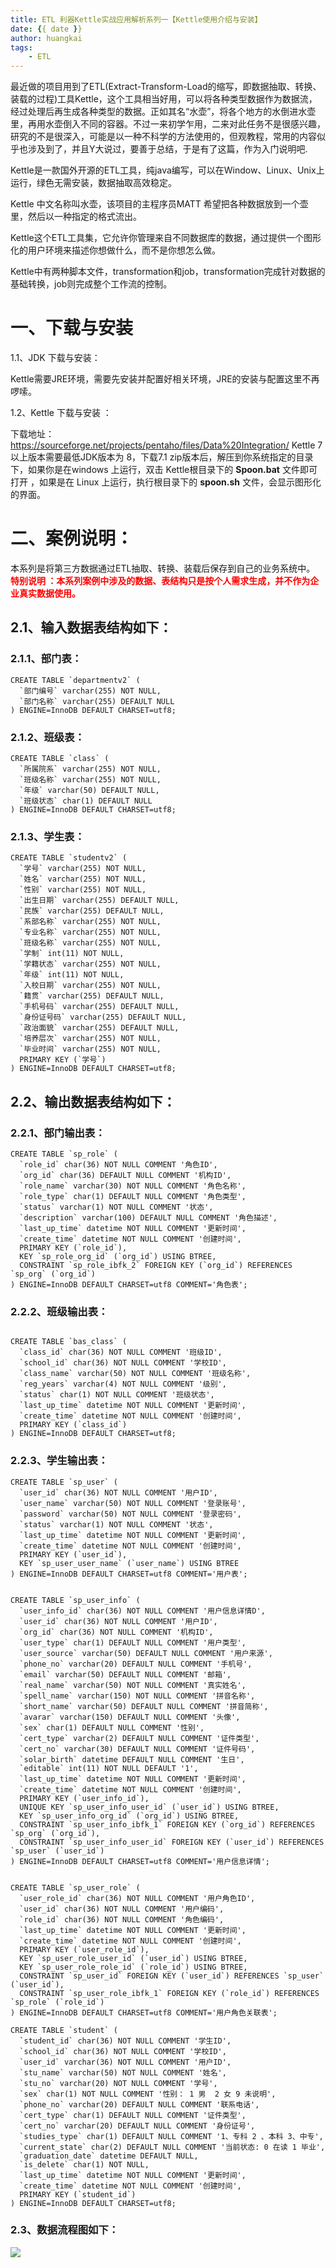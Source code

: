```yaml
---
title: ETL 利器Kettle实战应用解析系列一【Kettle使用介绍与安装】
date: {{ date }}
author: huangkai
tags:
	- ETL
---
```


最近做的项目用到了ETL(Extract-Transform-Load的缩写，即数据抽取、转换、装载的过程)工具Kettle，这个工具相当好用，可以将各种类型数据作为数据流，经过处理后再生成各种类型的数据。正如其名“水壶”，将各个地方的水倒进水壶里，再用水壶倒入不同的容器。不过一来初学乍用，二来对此任务不是很感兴趣，研究的不是很深入，可能是以一种不科学的方法使用的，但观教程，常用的内容似乎也涉及到了，并且Y大说过，要善于总结，于是有了这篇，作为入门说明吧.


Kettle是一款国外开源的ETL工具，纯java编写，可以在Window、Linux、Unix上运行，绿色无需安装，数据抽取高效稳定。

Kettle 中文名称叫水壶，该项目的主程序员MATT 希望把各种数据放到一个壶里，然后以一种指定的格式流出。

Kettle这个ETL工具集，它允许你管理来自不同数据库的数据，通过提供一个图形化的用户环境来描述你想做什么，而不是你想怎么做。

Kettle中有两种脚本文件，transformation和job，transformation完成针对数据的基础转换，job则完成整个工作流的控制。
# 一、下载与安装 #

1.1、JDK 下载与安装：

Kettle需要JRE环境，需要先安装并配置好相关环境，JRE的安装与配置这里不再啰嗦。

1.2、Kettle 下载与安装 ：

下载地址： https://sourceforge.net/projects/pentaho/files/Data%20Integration/
Kettle 7 以上版本需要最低JDK版本为 8，下载7.1 zip版本后，解压到你系统指定的目录下，如果你是在windows 上运行，双击 Kettle根目录下的 **Spoon.bat** 文件即可打开 ，如果是在 Linux 上运行，执行根目录下的 **spoon.sh** 文件，会显示图形化的界面。 

# 二、案例说明： #
本系列是将第三方数据通过ETL抽取、转换、装载后保存到自己的业务系统中。
<font color='red'> **特别说明 ：本系列案例中涉及的数据、表结构只是按个人需求生成，并不作为企业真实数据使用。**</font>

## 2.1、输入数据表结构如下： ##

### 2.1.1、部门表： ###

```
CREATE TABLE `departmentv2` (
  `部门编号` varchar(255) NOT NULL,
  `部门名称` varchar(255) DEFAULT NULL
) ENGINE=InnoDB DEFAULT CHARSET=utf8;
```

### 2.1.2、班级表： ###

```
CREATE TABLE `class` (
  `所属院系` varchar(255) NOT NULL,
  `班级名称` varchar(255) NOT NULL,
  `年级` varchar(50) DEFAULT NULL,
  `班级状态` char(1) DEFAULT NULL
) ENGINE=InnoDB DEFAULT CHARSET=utf8;
```

### 2.1.3、学生表： ###

```
CREATE TABLE `studentv2` (
  `学号` varchar(255) NOT NULL,
  `姓名` varchar(255) NOT NULL,
  `性别` varchar(255) NOT NULL,
  `出生日期` varchar(255) DEFAULT NULL,
  `民族` varchar(255) DEFAULT NULL,
  `系部名称` varchar(255) NOT NULL,
  `专业名称` varchar(255) NOT NULL,
  `班级名称` varchar(255) NOT NULL,
  `学制` int(11) NOT NULL,
  `学籍状态` varchar(255) NOT NULL,
  `年级` int(11) NOT NULL,
  `入校日期` varchar(255) NOT NULL,
  `籍贯` varchar(255) DEFAULT NULL,
  `手机号码` varchar(255) DEFAULT NULL,
  `身份证号码` varchar(255) DEFAULT NULL,
  `政治面貌` varchar(255) DEFAULT NULL,
  `培养层次` varchar(255) NOT NULL,
  `毕业时间` varchar(255) NOT NULL,
  PRIMARY KEY (`学号`)
) ENGINE=InnoDB DEFAULT CHARSET=utf8;

```

## 2.2、输出数据表结构如下： ##

### 2.2.1、部门输出表： ###

```
CREATE TABLE `sp_role` (
  `role_id` char(36) NOT NULL COMMENT '角色ID',
  `org_id` char(36) DEFAULT NULL COMMENT '机构ID',
  `role_name` varchar(30) NOT NULL COMMENT '角色名称',
  `role_type` char(1) DEFAULT NULL COMMENT '角色类型',
  `status` varchar(1) NOT NULL COMMENT '状态',
  `description` varchar(100) DEFAULT NULL COMMENT '角色描述',
  `last_up_time` datetime NOT NULL COMMENT '更新时间',
  `create_time` datetime NOT NULL COMMENT '创建时间',
  PRIMARY KEY (`role_id`),
  KEY `sp_role_org_id` (`org_id`) USING BTREE,
  CONSTRAINT `sp_role_ibfk_2` FOREIGN KEY (`org_id`) REFERENCES `sp_org` (`org_id`)
) ENGINE=InnoDB DEFAULT CHARSET=utf8 COMMENT='角色表';

```
### 2.2.2、班级输出表： ###

```

CREATE TABLE `bas_class` (
  `class_id` char(36) NOT NULL COMMENT '班级ID',
  `school_id` char(36) NOT NULL COMMENT '学校ID',
  `class_name` varchar(50) NOT NULL COMMENT '班级名称',
  `reg_years` varchar(4) NOT NULL COMMENT '级别',
  `status` char(1) NOT NULL COMMENT '班级状态',
  `last_up_time` datetime NOT NULL COMMENT '更新时间',
  `create_time` datetime NOT NULL COMMENT '创建时间',
  PRIMARY KEY (`class_id`)
) ENGINE=InnoDB DEFAULT CHARSET=utf8;
```

### 2.2.3、学生输出表： ###

```
CREATE TABLE `sp_user` (
  `user_id` char(36) NOT NULL COMMENT '用户ID',
  `user_name` varchar(50) NOT NULL COMMENT '登录账号',
  `password` varchar(50) NOT NULL COMMENT '登录密码',
  `status` varchar(1) NOT NULL COMMENT '状态',
  `last_up_time` datetime NOT NULL COMMENT '更新时间',
  `create_time` datetime NOT NULL COMMENT '创建时间',
  PRIMARY KEY (`user_id`),
  KEY `sp_user_user_name` (`user_name`) USING BTREE
) ENGINE=InnoDB DEFAULT CHARSET=utf8 COMMENT='用户表';


CREATE TABLE `sp_user_info` (
  `user_info_id` char(36) NOT NULL COMMENT '用户信息详情D',
  `user_id` char(36) NOT NULL COMMENT '用户ID',
  `org_id` char(36) NOT NULL COMMENT '机构ID',
  `user_type` char(1) DEFAULT NULL COMMENT '用户类型',
  `user_source` varchar(50) DEFAULT NULL COMMENT '用户来源',
  `phone_no` varchar(20) DEFAULT NULL COMMENT '手机号',
  `email` varchar(50) DEFAULT NULL COMMENT '邮箱',
  `real_name` varchar(50) NOT NULL COMMENT '真实姓名',
  `spell_name` varchar(150) NOT NULL COMMENT '拼音名称',
  `short_name` varchar(50) DEFAULT NULL COMMENT '拼音简称',
  `avarar` varchar(150) DEFAULT NULL COMMENT '头像',
  `sex` char(1) DEFAULT NULL COMMENT '性别',
  `cert_type` varchar(2) DEFAULT NULL COMMENT '证件类型',
  `cert_no` varchar(30) DEFAULT NULL COMMENT '证件号码',
  `solar_birth` datetime DEFAULT NULL COMMENT '生日',
  `editable` int(11) NOT NULL DEFAULT '1',
  `last_up_time` datetime NOT NULL COMMENT '更新时间',
  `create_time` datetime NOT NULL COMMENT '创建时间',
  PRIMARY KEY (`user_info_id`),
  UNIQUE KEY `sp_user_info_user_id` (`user_id`) USING BTREE,
  KEY `sp_user_info_org_id` (`org_id`) USING BTREE,
  CONSTRAINT `sp_user_info_ibfk_1` FOREIGN KEY (`org_id`) REFERENCES `sp_org` (`org_id`),
  CONSTRAINT `sp_user_info_user_id` FOREIGN KEY (`user_id`) REFERENCES `sp_user` (`user_id`)
) ENGINE=InnoDB DEFAULT CHARSET=utf8 COMMENT='用户信息详情';


CREATE TABLE `sp_user_role` (
  `user_role_id` char(36) NOT NULL COMMENT '用户角色ID',
  `user_id` char(36) NOT NULL COMMENT '用户编码',
  `role_id` char(36) NOT NULL COMMENT '角色编码',
  `last_up_time` datetime NOT NULL COMMENT '更新时间',
  `create_time` datetime NOT NULL COMMENT '创建时间',
  PRIMARY KEY (`user_role_id`),
  KEY `sp_user_role_user_id` (`user_id`) USING BTREE,
  KEY `sp_user_role_role_id` (`role_id`) USING BTREE,
  CONSTRAINT `sp_user_id` FOREIGN KEY (`user_id`) REFERENCES `sp_user` (`user_id`),
  CONSTRAINT `sp_user_role_ibfk_1` FOREIGN KEY (`role_id`) REFERENCES `sp_role` (`role_id`)
) ENGINE=InnoDB DEFAULT CHARSET=utf8 COMMENT='用户角色关联表';

CREATE TABLE `student` (
  `student_id` char(36) NOT NULL COMMENT '学生ID',
  `school_id` char(36) NOT NULL COMMENT '学校ID',
  `user_id` varchar(36) NOT NULL COMMENT '用户ID',
  `stu_name` varchar(50) NOT NULL COMMENT '姓名',
  `stu_no` varchar(20) NOT NULL COMMENT '学号',
  `sex` char(1) NOT NULL COMMENT '性别： 1 男  2 女 9 未说明',
  `phone_no` varchar(20) DEFAULT NULL COMMENT '联系电话',
  `cert_type` char(1) DEFAULT NULL COMMENT '证件类型',
  `cert_no` varchar(20) DEFAULT NULL COMMENT '身份证号',
  `studies_type` char(1) DEFAULT NULL COMMENT '1、专科 2 、本科 3、中专',
  `current_state` char(2) DEFAULT NULL COMMENT '当前状态: 0 在读 1 毕业',
  `graduation_date` datetime DEFAULT NULL,
  `is_delete` char(1) NOT NULL,
  `last_up_time` datetime NOT NULL COMMENT '更新时间',
  `create_time` datetime NOT NULL COMMENT '创建时间',
  PRIMARY KEY (`student_id`)
) ENGINE=InnoDB DEFAULT CHARSET=utf8;

```


### 2.3、数据流程图如下： ###

![](https://raw.githubusercontent.com/huankai/blog-resources/master/photos/ETl/00.png)


	